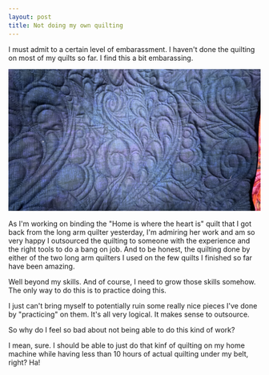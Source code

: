 ```yaml
---
layout: post
title: Not doing my own quilting
---
```

I must admit to a certain level of embarassment. I haven't done the quilting on most of my quilts so far. I find this a bit embarassing.

<img src="/images/heart-quilting-detail.jpg" alt="Intricate quilting on a dark purple part of a quilt.">

As I'm working on binding the "Home is where the heart is" quilt that I got back from the long arm quilter yesterday, I'm admiring her work and am so very happy I outsourced the quilting to someone with the experience and the right tools to do a bang on job. And to be honest, the quilting done by either of the two long arm quilters I used on the few quilts I finished so far have been amazing.

Well beyond my skills. And of course, I need to grow those skills somehow. The only way to do this is to practice doing this. 

I just can't bring myself to potentially ruin some really nice pieces I've done by "practicing" on them. It's all very logical. It makes sense to outsource.

So why do I feel so bad about not being able to do this kind of work? 

I mean, sure. I should be able to just do that kinf of quilting on my home machine while having less than 10 hours of actual quilting under my belt, right? Ha!